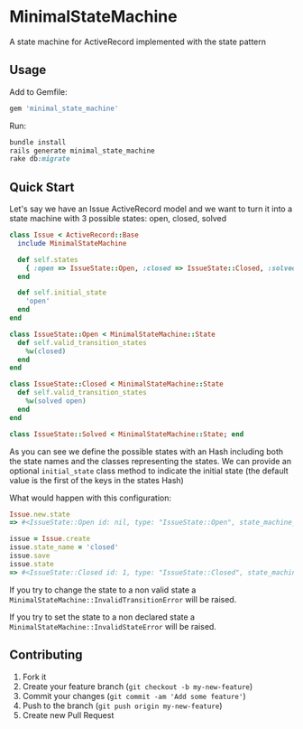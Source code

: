 # MinimalStateMachine

A state machine for ActiveRecord implemented with the state pattern

## Usage

Add to Gemfile:

```ruby
gem 'minimal_state_machine'
```

Run:

```ruby
bundle install
rails generate minimal_state_machine
rake db:migrate
```

## Quick Start

Let's say we have an Issue ActiveRecord model and we want to turn it into a state machine with 3 possible states: open, closed, solved

```ruby
class Issue < ActiveRecord::Base
  include MinimalStateMachine

  def self.states
    { :open => IssueState::Open, :closed => IssueState::Closed, :solved => IssueState::Solved }
  end

  def self.initial_state
    'open'
  end
end

class IssueState::Open < MinimalStateMachine::State
  def self.valid_transition_states
    %w(closed)
  end
end

class IssueState::Closed < MinimalStateMachine::State
  def self.valid_transition_states
    %w(solved open)
  end
end

class IssueState::Solved < MinimalStateMachine::State; end
```

As you can see we define the possible states with an Hash including both the state names and the classes representing the states.
We can provide an optional `initial_state` class method to indicate the initial state (the default value is the first of the keys in the states Hash)

What would happen with this configuration:

```ruby
Issue.new.state
=> #<IssueState::Open id: nil, type: "IssueState::Open", state_machine_id: nil, state_machine_type: "Issue", created_at: nil, updated_at: nil> 

issue = Issue.create
issue.state_name = 'closed'
issue.save
issue.state
=> #<IssueState::Closed id: 1, type: "IssueState::Closed", state_machine_id: 1, state_machine_type: "Issue", created_at: "2013-01-03 19:13:31", updated_at: "2013-01-03 19:13:31"> 
```

If you try to change the state to a non valid state a `MinimalStateMachine::InvalidTransitionError` will be raised.

If you try to set the state to a non declared state a `MinimalStateMachine::InvalidStateError` will be raised.

## Contributing

1. Fork it
2. Create your feature branch (`git checkout -b my-new-feature`)
3. Commit your changes (`git commit -am 'Add some feature'`)
4. Push to the branch (`git push origin my-new-feature`)
5. Create new Pull Request
